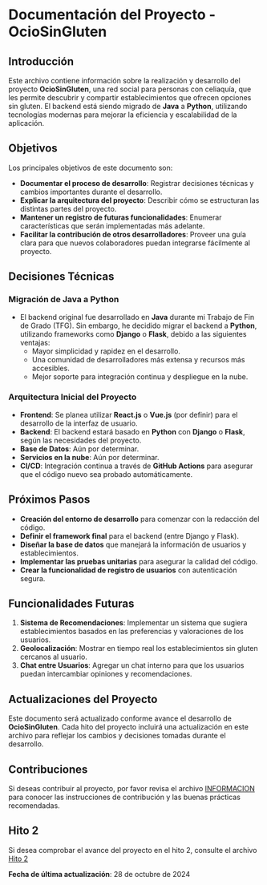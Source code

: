 # Documentación del Proyecto - OcioSinGluten

## Introducción

Este archivo contiene información sobre la realización y desarrollo del proyecto **OcioSinGluten**, una red social para personas con celiaquía, que les permite descubrir y compartir establecimientos que ofrecen opciones sin gluten. El backend está siendo migrado de **Java** a **Python**, utilizando tecnologías modernas para mejorar la eficiencia y escalabilidad de la aplicación.

## Objetivos

Los principales objetivos de este documento son:

- **Documentar el proceso de desarrollo**: Registrar decisiones técnicas y cambios importantes durante el desarrollo.
- **Explicar la arquitectura del proyecto**: Describir cómo se estructuran las distintas partes del proyecto.
- **Mantener un registro de futuras funcionalidades**: Enumerar características que serán implementadas más adelante.
- **Facilitar la contribución de otros desarrolladores**: Proveer una guía clara para que nuevos colaboradores puedan integrarse fácilmente al proyecto.

## Decisiones Técnicas

### Migración de Java a Python

- El backend original fue desarrollado en **Java** durante mi Trabajo de Fin de Grado (TFG). Sin embargo, he decidido migrar el backend a **Python**, utilizando frameworks como **Django** o **Flask**, debido a las siguientes ventajas:
  - Mayor simplicidad y rapidez en el desarrollo.
  - Una comunidad de desarrolladores más extensa y recursos más accesibles.
  - Mejor soporte para integración continua y despliegue en la nube.

### Arquitectura Inicial del Proyecto

- **Frontend**: Se planea utilizar **React.js** o **Vue.js** (por definir) para el desarrollo de la interfaz de usuario.
- **Backend**: El backend estará basado en **Python** con **Django** o **Flask**, según las necesidades del proyecto.
- **Base de Datos**: Aún por determinar.
- **Servicios en la nube**: Aún por determinar.
- **CI/CD**: Integración continua a través de **GitHub Actions** para asegurar que el código nuevo sea probado automáticamente.

## Próximos Pasos

- **Creación del entorno de desarrollo** para comenzar con la redacción del código.
- **Definir el framework final** para el backend (entre Django y Flask).
- **Diseñar la base de datos** que manejará la información de usuarios y establecimientos.
- **Implementar las pruebas unitarias** para asegurar la calidad del código.
- **Crear la funcionalidad de registro de usuarios** con autenticación segura.
  
## Funcionalidades Futuras

1. **Sistema de Recomendaciones**: Implementar un sistema que sugiera establecimientos basados en las preferencias y valoraciones de los usuarios.
2. **Geolocalización**: Mostrar en tiempo real los establecimientos sin gluten cercanos al usuario.
3. **Chat entre Usuarios**: Agregar un chat interno para que los usuarios puedan intercambiar opiniones y recomendaciones.

## Actualizaciones del Proyecto

Este documento será actualizado conforme avance el desarrollo de **OcioSinGluten**. Cada hito del proyecto incluirá una actualización en este archivo para reflejar los cambios y decisiones tomadas durante el desarrollo.

## Contribuciones

Si deseas contribuir al proyecto, por favor revisa el archivo [INFORMACION](./INFORMACION.md) para conocer las instrucciones de contribución y las buenas prácticas recomendadas.

## Hito 2

Si desea comprobar el avance del proyecto en el hito 2, consulte el archivo [Hito 2](./Hito2-IC.md)

**Fecha de última actualización**: 28 de octubre de 2024
